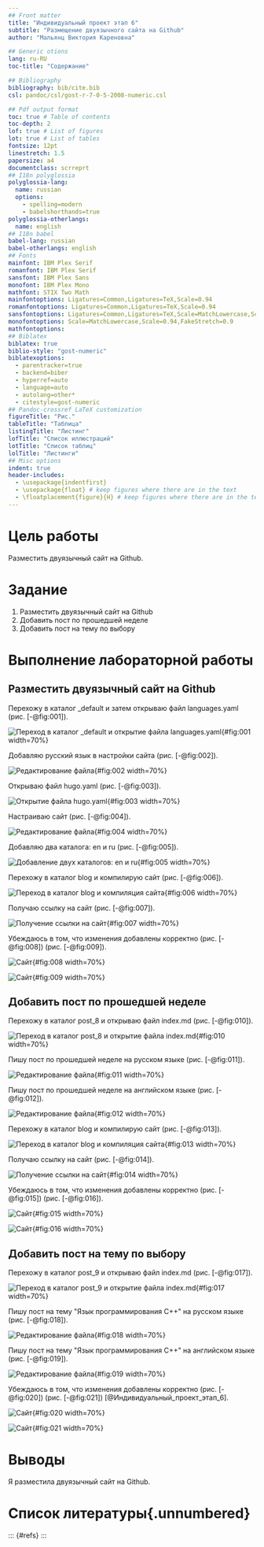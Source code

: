 ```yaml
---
## Front matter
title: "Индивидуальный проект этап 6"
subtitle: "Размещение двуязычного сайта на Github"
author: "Мальянц Виктория Кареновна"

## Generic otions
lang: ru-RU
toc-title: "Содержание"

## Bibliography
bibliography: bib/cite.bib
csl: pandoc/csl/gost-r-7-0-5-2008-numeric.csl

## Pdf output format
toc: true # Table of contents
toc-depth: 2
lof: true # List of figures
lot: true # List of tables
fontsize: 12pt
linestretch: 1.5
papersize: a4
documentclass: scrreprt
## I18n polyglossia
polyglossia-lang:
  name: russian
  options:
	- spelling=modern
	- babelshorthands=true
polyglossia-otherlangs:
  name: english
## I18n babel
babel-lang: russian
babel-otherlangs: english
## Fonts
mainfont: IBM Plex Serif
romanfont: IBM Plex Serif
sansfont: IBM Plex Sans
monofont: IBM Plex Mono
mathfont: STIX Two Math
mainfontoptions: Ligatures=Common,Ligatures=TeX,Scale=0.94
romanfontoptions: Ligatures=Common,Ligatures=TeX,Scale=0.94
sansfontoptions: Ligatures=Common,Ligatures=TeX,Scale=MatchLowercase,Scale=0.94
monofontoptions: Scale=MatchLowercase,Scale=0.94,FakeStretch=0.9
mathfontoptions:
## Biblatex
biblatex: true
biblio-style: "gost-numeric"
biblatexoptions:
  - parentracker=true
  - backend=biber
  - hyperref=auto
  - language=auto
  - autolang=other*
  - citestyle=gost-numeric
## Pandoc-crossref LaTeX customization
figureTitle: "Рис."
tableTitle: "Таблица"
listingTitle: "Листинг"
lofTitle: "Список иллюстраций"
lotTitle: "Список таблиц"
lolTitle: "Листинги"
## Misc options
indent: true
header-includes:
  - \usepackage{indentfirst}
  - \usepackage{float} # keep figures where there are in the text
  - \floatplacement{figure}{H} # keep figures where there are in the text
---
```


# Цель работы

Разместить двуязычный сайт на Github.

# Задание

1. Разместить двуязычный сайт на Github
2. Добавить пост по прошедшей неделе
3. Добавить пост на тему по выбору

# Выполнение лабораторной работы
## Разместить двуязычный сайт на Github

Перехожу в каталог _default и затем открываю файл languages.yaml (рис. [-@fig:001]).

![Переход в каталог _default и открытие файла languages.yaml](image/1.png){#fig:001 width=70%}

Добавляю русский язык в настройки сайта (рис. [-@fig:002]).

![Редактирование файла](image/2.png){#fig:002 width=70%}

Открываю файл hugo.yaml (рис. [-@fig:003]).

![Открытие файла hugo.yaml](image/3.png){#fig:003 width=70%}

Настраиваю сайт (рис. [-@fig:004]).

![Редактирование файла](image/4.png){#fig:004 width=70%}

Добавляю два каталога: en и ru (рис. [-@fig:005]).

![Добавление двух каталогов: en и ru](image/5.png){#fig:005 width=70%}

Перехожу в каталог blog и компилирую сайт (рис. [-@fig:006]).

![Переход в каталог blog и компиляция сайта](image/6.png){#fig:006 width=70%}

Получаю ссылку на сайт (рис. [-@fig:007]).

![Получение ссылки на сайт](image/7.png){#fig:007 width=70%}

Убеждаюсь в том, что изменения добавлены корректно (рис. [-@fig:008]) (рис. [-@fig:009]).

![Сайт](image/8.png){#fig:008 width=70%}

![Сайт](image/9.png){#fig:009 width=70%}

## Добавить пост по прошедшей неделе

Перехожу в каталог post_8 и открываю файл index.md (рис. [-@fig:010]).

![Переход в каталог post_8 и открытие файла index.md](image/10.png){#fig:010 width=70%}

Пишу пост по прошедшей неделе на русском языке (рис. [-@fig:011]).

![Редактирование файла](image/11.png){#fig:011 width=70%}

Пишу пост по прошедшей неделе на английском языке (рис. [-@fig:012]).

![Редактирование файла](image/12.png){#fig:012 width=70%}

Перехожу в каталог blog и компилирую сайт (рис. [-@fig:013]).

![Переход в каталог blog и компиляция сайта](image/13.png){#fig:013 width=70%}

Получаю ссылку на сайт (рис. [-@fig:014]).

![Получение ссылки на сайт](image/14.png){#fig:014 width=70%}

Убеждаюсь в том, что изменения добавлены корректно (рис. [-@fig:015]) (рис. [-@fig:016]).

![Сайт](image/15.png){#fig:015 width=70%}

![Сайт](image/16.png){#fig:016 width=70%}

## Добавить пост на тему по выбору

Перехожу в каталог post_9 и открываю файл index.md (рис. [-@fig:017]).

![Переход в каталог post_9 и открытие файла index.md](image/17.png){#fig:017 width=70%}

Пишу пост на тему "Язык программирования C++" на русском языке (рис. [-@fig:018]).

![Редактирование файла](image/18.png){#fig:018 width=70%}

Пишу пост на тему "Язык программирования C++" на английском языке (рис. [-@fig:019]).

![Редактирование файла](image/19.png){#fig:019 width=70%}

Убеждаюсь в том, что изменения добавлены корректно (рис. [-@fig:020]) (рис. [-@fig:021]) [@Индивидуальный_проект_этап_6].

![Сайт](image/20.png){#fig:020 width=70%}

![Сайт](image/21.png){#fig:021 width=70%}

# Выводы

Я разместила двуязычный сайт на Github.

# Список литературы{.unnumbered}

::: {#refs}
:::
